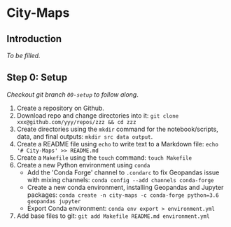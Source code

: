 # City-Maps

## Introduction

*To be filled.*

## Step 0: Setup

*Checkout git branch `00-setup` to follow along*.

1. Create a repository on Github.
2. Download repo and change directories into it:
    `git clone xxx@github.com/yyy/repos/zzz && cd zzz`
3. Create directories using the `mkdir` command for the notebook/scripts, data, and final outputs: 
    `mkdir src data output`.
4. Create a README file using `echo` to write text to a Markdown file: 
    `echo '# City-Maps' >> README.md`
5. Create a `Makefile` using the `touch` command:
    `touch Makefile`
6. Create a new Python environment using `conda`
    - Add the 'Conda Forge' channel to `.condarc` to fix Geopandas issue with mixing channels: `conda config --add channels conda-forge`
    - Create a new conda environment, installing Geopandas and Jupyter packages: `conda create -n city-maps -c conda-forge python=3.6 geopandas jupyter`
    - Export Conda environment: `conda env export > environment.yml`
7. Add base files to git:
    `git add Makefile README.md environment.yml`


